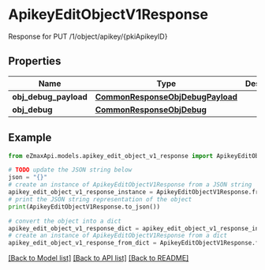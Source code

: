 # ApikeyEditObjectV1Response

Response for PUT /1/object/apikey/{pkiApikeyID}

## Properties

Name | Type | Description | Notes
------------ | ------------- | ------------- | -------------
**obj_debug_payload** | [**CommonResponseObjDebugPayload**](CommonResponseObjDebugPayload.md) |  | 
**obj_debug** | [**CommonResponseObjDebug**](CommonResponseObjDebug.md) |  | [optional] 

## Example

```python
from eZmaxApi.models.apikey_edit_object_v1_response import ApikeyEditObjectV1Response

# TODO update the JSON string below
json = "{}"
# create an instance of ApikeyEditObjectV1Response from a JSON string
apikey_edit_object_v1_response_instance = ApikeyEditObjectV1Response.from_json(json)
# print the JSON string representation of the object
print(ApikeyEditObjectV1Response.to_json())

# convert the object into a dict
apikey_edit_object_v1_response_dict = apikey_edit_object_v1_response_instance.to_dict()
# create an instance of ApikeyEditObjectV1Response from a dict
apikey_edit_object_v1_response_from_dict = ApikeyEditObjectV1Response.from_dict(apikey_edit_object_v1_response_dict)
```
[[Back to Model list]](../README.md#documentation-for-models) [[Back to API list]](../README.md#documentation-for-api-endpoints) [[Back to README]](../README.md)


